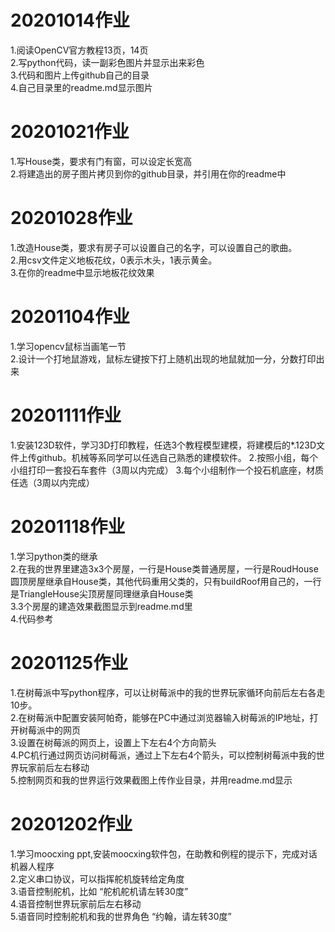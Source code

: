 # 20201014作业
1.阅读OpenCV官方教程13页，14页  
2.写python代码，读一副彩色图片并显示出来彩色  
3.代码和图片上传github自己的目录  
4.自己目录里的readme.md显示图片  

# 20201021作业
1.写House类，要求有门有窗，可以设定长宽高  
2.将建造出的房子图片拷贝到你的github目录，并引用在你的readme中  


# 20201028作业
1.改造House类，要求有房子可以设置自己的名字，可以设置自己的歌曲。    
2.用csv文件定义地板花纹，0表示木头，1表示黄金。    
3.在你的readme中显示地板花纹效果  

# 20201104作业
1.学习opencv鼠标当画笔一节  
2.设计一个打地鼠游戏，鼠标左键按下打上随机出现的地鼠就加一分，分数打印出来

# 20201111作业
1.安装123D软件，学习3D打印教程，任选3个教程模型建模，将建模后的*.123D文件上传github。机械等系同学可以任选自己熟悉的建模软件。
2.按照小组，每个小组打印一套投石车套件（3周以内完成）
3.每个小组制作一个投石机底座，材质任选（3周以内完成）

# 20201118作业
1.学习python类的继承  
2.在我的世界里建造3x3个房屋，一行是House类普通房屋，一行是RoudHouse圆顶房屋继承自House类，其他代码重用父类的，只有buildRoof用自己的，一行是TriangleHouse尖顶房屋同理继承自House类    
3.3个房屋的建造效果截图显示到readme.md里  
4.代码参考  

# 20201125作业
1.在树莓派中写python程序，可以让树莓派中的我的世界玩家循环向前后左右各走10步。    
2.在树莓派中配置安装阿帕奇，能够在PC中通过浏览器输入树莓派的IP地址，打开树莓派中的网页  
3.设置在树莓派的网页上，设置上下左右4个方向箭头  
4.PC机行通过网页访问树莓派，通过上下左右4个箭头，可以控制树莓派中我的世界玩家前后左右移动   
5.控制网页和我的世界运行效果截图上传作业目录，并用readme.md显示  

# 20201202作业
1.学习moocxing ppt,安装moocxing软件包，在助教和例程的提示下，完成对话机器人程序   
2.定义串口协议，可以指挥舵机旋转给定角度  
3.语音控制舵机，比如 “舵机舵机请左转30度”  
4.语音控制世界玩家前后左右移动     
5.语音同时控制舵机和我的世界角色 “约翰，请左转30度”  


